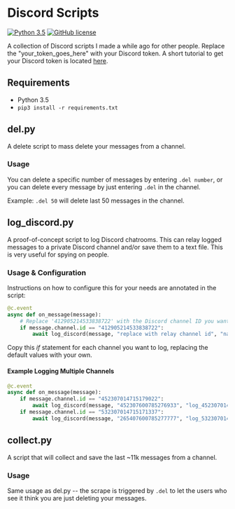 # Discord Scripts

[![Python 3.5](https://img.shields.io/badge/Python-3.5-blue.svg)](https://www.python.org/download/releases/3.0/)
[![GitHub license](https://img.shields.io/github/license/haccer/discord-scripts.svg)](https://github.com/haccer/discord-scripts/blob/master/LICENSE)

A collection of Discord scripts I made a while ago for other people. 
Replace the "your_token_goes_here" with your Discord token. A short tutorial to get your Discord token is located [here](https://github.com/TheRacingLion/Discord-SelfBot/wiki/Discord-Token-Tutorial).

## Requirements

- Python 3.5
- `pip3 install -r requirements.txt`

## del.py

A delete script to mass delete your messages from a channel. 

### Usage

You can delete a specific number of messages by entering `.del number`, or you can delete every message by just entering `.del` in the channel.

Example: `.del 50` will delete last 50 messages in the channel.

## log_discord.py

A proof-of-concept script to log Discord chatrooms. This can relay logged messages to a private Discord channel and/or save them to a text file. This is very useful for spying on people.

### Usage & Configuration

Instructions on how to configure this for your needs are annotated in the script: 

```python
@c.event
async def on_message(message):
    # Replace '412905214533838722' with the Discord channel ID you want to log.
    if message.channel.id == "412905214533838722":
        await log_discord(message, "replace with relay channel id", "name_of_file.txt")
```

Copy this _if_ statement for each channel you want to log, replacing the default values with your own.

#### Example Logging Multiple Channels

```python
@c.event
async def on_message(message):
    if message.channel.id == "452307014715179022":
        await log_discord(message, "452307600785276933", "log_452307014715179022.txt")
    if message.channel.id == "532307014715171337":
        await log_discord(message, "265407600785277777", "log_532307014715171337.txt")
```

## collect.py

A script that will collect and save the last ~11k messages from a channel.

### Usage

Same usage as del.py -- the scrape is triggered by `.del` to let the users who see it think you are just deleting your messages.

